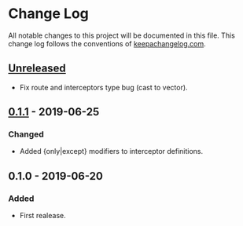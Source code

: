 # Change Log
All notable changes to this project will be documented in this file. This change log follows the conventions of [keepachangelog.com](http://keepachangelog.com/).

## [Unreleased]
- Fix route and interceptors type bug (cast to vector).

## [0.1.1] - 2019-06-25
### Changed
- Added {only|except} modifiers to interceptor definitions.

## 0.1.0 - 2019-06-20
### Added
- First realease.

[Unreleased]: https://github.com/your-name/pedestal-controller/compare/0.1.1...HEAD
[0.1.1]: https://github.com/your-name/pedestal-controller/compare/0.1.0...0.1.1
